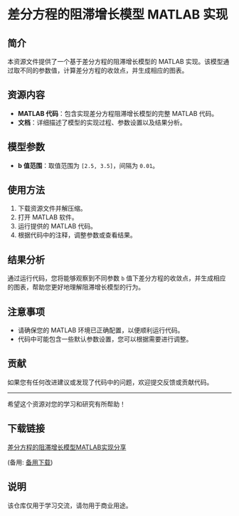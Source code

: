 # 差分方程的阻滞增长模型 MATLAB 实现

## 简介

本资源文件提供了一个基于差分方程的阻滞增长模型的 MATLAB 实现。该模型通过取不同的参数值，计算差分方程的收敛点，并生成相应的图表。

## 资源内容

- **MATLAB 代码**：包含实现差分方程阻滞增长模型的完整 MATLAB 代码。
- **文档**：详细描述了模型的实现过程、参数设置以及结果分析。

## 模型参数

- **b 值范围**：取值范围为 `[2.5, 3.5]`，间隔为 `0.01`。

## 使用方法

1. 下载资源文件并解压缩。
2. 打开 MATLAB 软件。
3. 运行提供的 MATLAB 代码。
4. 根据代码中的注释，调整参数或查看结果。

## 结果分析

通过运行代码，您将能够观察到不同参数 `b` 值下差分方程的收敛点，并生成相应的图表，帮助您更好地理解阻滞增长模型的行为。

## 注意事项

- 请确保您的 MATLAB 环境已正确配置，以便顺利运行代码。
- 代码中可能包含一些默认参数设置，您可以根据需要进行调整。

## 贡献

如果您有任何改进建议或发现了代码中的问题，欢迎提交反馈或贡献代码。

---

希望这个资源对您的学习和研究有所帮助！

## 下载链接
[差分方程的阻滞增长模型MATLAB实现分享](https://pan.quark.cn/s/dfa737ed6d52) 

(备用: [备用下载](https://pan.baidu.com/s/11lT6MXSj0QGIpXLimBN9pA?pwd=1234))

## 说明

该仓库仅用于学习交流，请勿用于商业用途。

